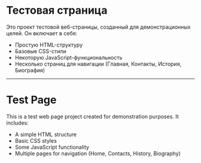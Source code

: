 # Тестовая страница

Это проект тестовой веб-страницы, созданный для демонстрационных целей. Он включает в себя:

*   Простую HTML-структуру
*   Базовые CSS-стили
*   Некоторую JavaScript-функциональность
*   Несколько страниц для навигации (Главная, Контакты, История, Биография)

---

# Test Page

This is a test web page project created for demonstration purposes. It includes:

*   A simple HTML structure
*   Basic CSS styles
*   Some JavaScript functionality
*   Multiple pages for navigation (Home, Contacts, History, Biography)
